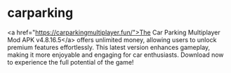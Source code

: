 # carparking
&lt;a href="https://carparkingmultiplayer.fun/">The Car Parking Multiplayer Mod APK v4.8.16.5&lt;/a> offers unlimited money, allowing users to unlock premium features effortlessly. This latest version enhances gameplay, making it more enjoyable and engaging for car enthusiasts. Download now to experience the full potential of the game!
